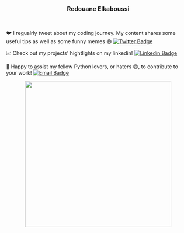 <h3 align="center">Redouane Elkaboussi</h3>
<br>

<!-- Twitter -->
🐦 I regualrly tweet about my coding journey. My content shares some useful tips as well as some funny memes 😄 [![Twitter Badge](https://img.shields.io/badge/-Twitter-blue?style=flat-square&logo=Twitter&logoColor=white)][twitter]

<!-- LinkedIn -->
📈 Check out my projects' hightlights on my linkedin! [![Linkedin Badge](https://img.shields.io/badge/-LinkedIn-blue?style=flat-square&logo=Linkedin&logoColor=white)][linkedin]

<!-- Email -->
📩 Happy to assist my fellow Python lovers, or haters 😄, to contribute to your work! [![Email Badge](https://img.shields.io/badge/-Email-d14836?style=flat-square&logo=Gmail&logoColor=white)][send_mail]

<div align="center">
<img src = "https://github-readme-streak-stats.herokuapp.com?user=kaboussi&theme=github-dark&hide_border=true&date_format=M%20j%5B%2C%20Y%5D" width = 400>

<!-- ![Views](https://komarev.com/ghpvc/?username=kaboussi&color=green)-->

<br />
<br />

[twitter]: https://www.twitter.com/kaboussi_
[linkedin]: https://www.linkedin.com/in/redouane-elkaboussi/
[send_mail]: mailto:elkaboussi@pm.me
